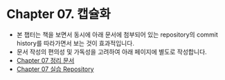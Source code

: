 # Chapter 07. 캡슐화

- 본 챕터는 책을 보면서 동시에 아래 문서에 첨부되어 있는 repository의 commit history를 따라가면서 보는 것이 효과적입니다.
- 문서 작성의 편의성 및 가독성을 고려하여 아래 페이지에 별도로 작성합니다.
- [Chapter 07 정리 문서](https://mwjjeongdev.notion.site/Chapter-07-eee6c1cafc924bb4bcc13f4219b90dfb)
- [Chapter 07 실습 Repository](https://github.com/mwjjeong/refactoring-python/tree/main/Chapter07)
